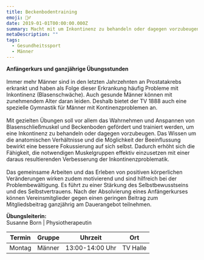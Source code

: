 ```yaml
---
title: Beckenbodentraining
emoji: 🤸‍♂️
date: 2019-01-01T00:00:00.000Z
summary: Macht mit um Inkontinenz zu behandeln oder dagegen vorzubeugen!
metaDescription: ""
tags:
  - Gesundheitssport
  - Männer
---
```

**Anfängerkurs und ganzjährige Übungsstunden**\
\
Immer mehr Männer sind in den letzten Jahrzehnten an Prostatakrebs erkrankt und haben als Folge dieser Erkrankung häufig Probleme mit Inkontinenz (Blasenschwäche). Auch gesunde Männer können mit zunehmendem Alter daran leiden. Deshalb bietet der TV 1888 auch eine spezielle Gymnastik für Männer mit Kontinenzproblemen an.\
\
Mit gezielten Übungen soll vor allem das Wahrnehmen und Anspannen von Blasenschließmuskel und Beckenboden gefördert und trainiert werden, um eine Inkontinenz zu behandeln oder dagegen vorzubeugen. Das Wissen um die anatomischen Verhältnisse und die Möglichkeit der Beeinflussung bewirkt eine bessere Fokussierung auf sich selbst. Dadurch erhöht sich die Fähigkeit, die notwendigen Muskelgruppen effektiv einzusetzen mit einer daraus resultierenden Verbesserung der Inkontinenzproblematik.\
\
Das gemeinsame Arbeiten und das Erleben von positiven körperlichen Veränderungen wirken zudem motivierend und sind hilfreich bei der Problembewältigung. Es führt zu einer Stärkung des Selbstbewusstseins und des Selbstvertrauens. Nach der Absolvierung eines Anfängerkurses können Vereinsmitglieder gegen einen geringen Beitrag zum Mitgliedsbeitrag ganzjährig am Dauerangebot teilnehmen.

**Übungsleiterin:**\
Susanne Born | Physiotherapeutin



| **Termin** | **G﻿ruppe** | **Uhrzeit**     | **Ort**   |
| ---------- | ----------- | --------------- | --------- |
| Montag     | Männer      | 13:00-14:00 Uhr | T﻿V Halle |